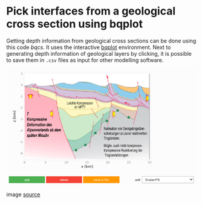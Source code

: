 # Pick interfaces from a geological cross section using bqplot

Getting depth information from geological cross sections can be done using this code _bqcs_. It uses the interactive [bqplot](https://github.com/bloomberg/bqplot) environment. 
Next to generating depth information of geological layers by clicking, it is possible to save them in `.csv` files as input for other modelling software.

![pick_points](https://raw.githubusercontent.com/Japhiolite/bqcs/master/figures/pyplot_api.png)

image [source](https://www.nagra.ch/data/documents/database/dokumente/$default/Default%20Folder/Publikationen/NABs%202004%20-%202015/d_nab14-017.pdf) 
